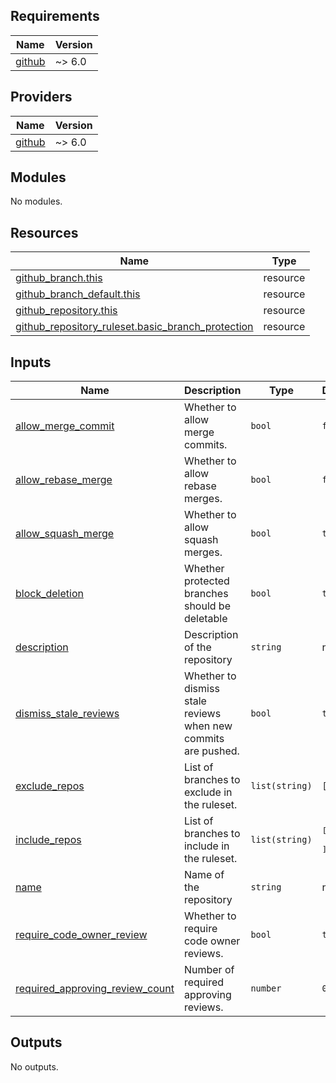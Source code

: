 ## Requirements

| Name | Version |
|------|---------|
| <a name="requirement_github"></a> [github](#requirement\_github) | ~> 6.0 |

## Providers

| Name | Version |
|------|---------|
| <a name="provider_github"></a> [github](#provider\_github) | ~> 6.0 |

## Modules

No modules.

## Resources

| Name | Type |
|------|------|
| [github_branch.this](https://registry.terraform.io/providers/integrations/github/latest/docs/resources/branch) | resource |
| [github_branch_default.this](https://registry.terraform.io/providers/integrations/github/latest/docs/resources/branch_default) | resource |
| [github_repository.this](https://registry.terraform.io/providers/integrations/github/latest/docs/resources/repository) | resource |
| [github_repository_ruleset.basic_branch_protection](https://registry.terraform.io/providers/integrations/github/latest/docs/resources/repository_ruleset) | resource |

## Inputs

| Name | Description | Type | Default | Required |
|------|-------------|------|---------|:--------:|
| <a name="input_allow_merge_commit"></a> [allow\_merge\_commit](#input\_allow\_merge\_commit) | Whether to allow merge commits. | `bool` | `false` | no |
| <a name="input_allow_rebase_merge"></a> [allow\_rebase\_merge](#input\_allow\_rebase\_merge) | Whether to allow rebase merges. | `bool` | `false` | no |
| <a name="input_allow_squash_merge"></a> [allow\_squash\_merge](#input\_allow\_squash\_merge) | Whether to allow squash merges. | `bool` | `true` | no |
| <a name="input_block_deletion"></a> [block\_deletion](#input\_block\_deletion) | Whether protected branches should be deletable | `bool` | `true` | no |
| <a name="input_description"></a> [description](#input\_description) | Description of the repository | `string` | n/a | yes |
| <a name="input_dismiss_stale_reviews"></a> [dismiss\_stale\_reviews](#input\_dismiss\_stale\_reviews) | Whether to dismiss stale reviews when new commits are pushed. | `bool` | `true` | no |
| <a name="input_exclude_repos"></a> [exclude\_repos](#input\_exclude\_repos) | List of branches to exclude in the ruleset. | `list(string)` | `[]` | no |
| <a name="input_include_repos"></a> [include\_repos](#input\_include\_repos) | List of branches to include in the ruleset. | `list(string)` | <pre>[<br/>  "main"<br/>]</pre> | no |
| <a name="input_name"></a> [name](#input\_name) | Name of the repository | `string` | n/a | yes |
| <a name="input_require_code_owner_review"></a> [require\_code\_owner\_review](#input\_require\_code\_owner\_review) | Whether to require code owner reviews. | `bool` | `true` | no |
| <a name="input_required_approving_review_count"></a> [required\_approving\_review\_count](#input\_required\_approving\_review\_count) | Number of required approving reviews. | `number` | `0` | no |

## Outputs

No outputs.
